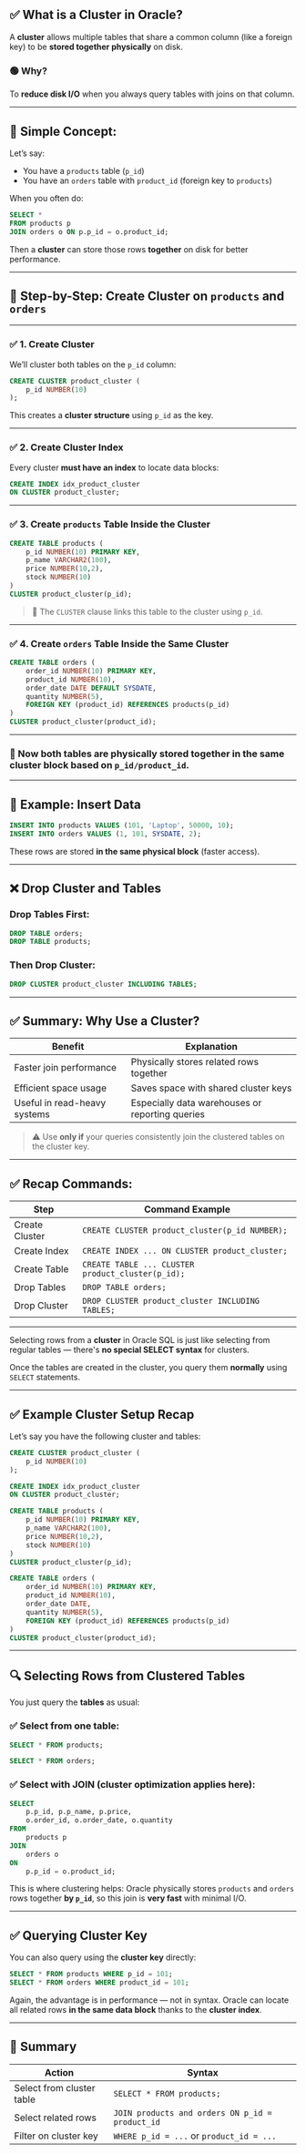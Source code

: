 ## ✅ **What is a Cluster in Oracle?**

A **cluster** allows multiple tables that share a common column (like a foreign key) to be **stored together physically** on disk.

### 🟢 Why?

To **reduce disk I/O** when you always query tables with joins on that column.

---

## 🧠 Simple Concept:

Let’s say:

* You have a `products` table (`p_id`)
* You have an `orders` table with `product_id` (foreign key to `products`)

When you often do:

```sql
SELECT * 
FROM products p
JOIN orders o ON p.p_id = o.product_id;
```

Then a **cluster** can store those rows **together** on disk for better performance.

---

## 🧱 **Step-by-Step: Create Cluster on `products` and `orders`**

---

### ✅ **1. Create Cluster**

We’ll cluster both tables on the `p_id` column:

```sql
CREATE CLUSTER product_cluster (
    p_id NUMBER(10)
);
```

This creates a **cluster structure** using `p_id` as the key.

---

### ✅ **2. Create Cluster Index**

Every cluster **must have an index** to locate data blocks:

```sql
CREATE INDEX idx_product_cluster
ON CLUSTER product_cluster;
```

---

### ✅ **3. Create `products` Table Inside the Cluster**

```sql
CREATE TABLE products (
    p_id NUMBER(10) PRIMARY KEY,
    p_name VARCHAR2(100),
    price NUMBER(10,2),
    stock NUMBER(10)
)
CLUSTER product_cluster(p_id);
```

> 🔸 The `CLUSTER` clause links this table to the cluster using `p_id`.

---

### ✅ **4. Create `orders` Table Inside the Same Cluster**

```sql
CREATE TABLE orders (
    order_id NUMBER(10) PRIMARY KEY,
    product_id NUMBER(10),
    order_date DATE DEFAULT SYSDATE,
    quantity NUMBER(5),
    FOREIGN KEY (product_id) REFERENCES products(p_id)
)
CLUSTER product_cluster(product_id);
```

---

### 📌 Now both tables are **physically stored together** in the same cluster block **based on `p_id/product_id`**.

---

## 🔁 Example: Insert Data

```sql
INSERT INTO products VALUES (101, 'Laptop', 50000, 10);
INSERT INTO orders VALUES (1, 101, SYSDATE, 2);
```

These rows are stored **in the same physical block** (faster access).

---

## ❌ Drop Cluster and Tables

### Drop Tables First:

```sql
DROP TABLE orders;
DROP TABLE products;
```

### Then Drop Cluster:

```sql
DROP CLUSTER product_cluster INCLUDING TABLES;
```

---

## ✅ Summary: Why Use a Cluster?

| Benefit                      | Explanation                                     |
| ---------------------------- | ----------------------------------------------- |
| Faster join performance      | Physically stores related rows together         |
| Efficient space usage        | Saves space with shared cluster keys            |
| Useful in read-heavy systems | Especially data warehouses or reporting queries |

> ⚠️ Use **only if** your queries consistently join the clustered tables on the cluster key.

---

## ✅ Recap Commands:

| Step           | Command Example                                   |
| -------------- | ------------------------------------------------- |
| Create Cluster | `CREATE CLUSTER product_cluster(p_id NUMBER);`    |
| Create Index   | `CREATE INDEX ... ON CLUSTER product_cluster;`    |
| Create Table   | `CREATE TABLE ... CLUSTER product_cluster(p_id);` |
| Drop Tables    | `DROP TABLE orders;`                              |
| Drop Cluster   | `DROP CLUSTER product_cluster INCLUDING TABLES;`  |

---

Selecting rows from a **cluster** in Oracle SQL is just like selecting from regular tables — there's **no special SELECT syntax** for clusters.

Once the tables are created in the cluster, you query them **normally** using `SELECT` statements.

---

## ✅ Example Cluster Setup Recap

Let’s say you have the following cluster and tables:

```sql
CREATE CLUSTER product_cluster (
    p_id NUMBER(10)
);

CREATE INDEX idx_product_cluster
ON CLUSTER product_cluster;

CREATE TABLE products (
    p_id NUMBER(10) PRIMARY KEY,
    p_name VARCHAR2(100),
    price NUMBER(10,2),
    stock NUMBER(10)
)
CLUSTER product_cluster(p_id);

CREATE TABLE orders (
    order_id NUMBER(10) PRIMARY KEY,
    product_id NUMBER(10),
    order_date DATE,
    quantity NUMBER(5),
    FOREIGN KEY (product_id) REFERENCES products(p_id)
)
CLUSTER product_cluster(product_id);
```

---

## 🔍 Selecting Rows from Clustered Tables

You just query the **tables** as usual:

### ✅ Select from one table:

```sql
SELECT * FROM products;
```

```sql
SELECT * FROM orders;
```

### ✅ Select with JOIN (cluster optimization applies here):

```sql
SELECT 
    p.p_id, p.p_name, p.price, 
    o.order_id, o.order_date, o.quantity
FROM 
    products p
JOIN 
    orders o 
ON 
    p.p_id = o.product_id;
```

This is where clustering helps:
Oracle physically stores `products` and `orders` rows together **by `p_id`**, so this join is **very fast** with minimal I/O.

---

## ✅ Querying Cluster Key

You can also query using the **cluster key** directly:

```sql
SELECT * FROM products WHERE p_id = 101;
SELECT * FROM orders WHERE product_id = 101;
```

Again, the advantage is in performance — not in syntax. Oracle can locate all related rows **in the same data block** thanks to the **cluster index**.

---

## 🧠 Summary

| Action                    | Syntax                                          |
| ------------------------- | ----------------------------------------------- |
| Select from cluster table | `SELECT * FROM products;`                       |
| Select related rows       | `JOIN products and orders ON p_id = product_id` |
| Filter on cluster key     | `WHERE p_id = ...` or `product_id = ...`        |
